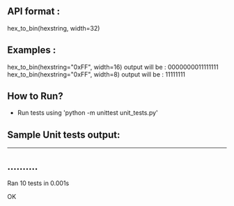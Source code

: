 ## API format :
hex_to_bin(hexstring, width=32)

## Examples :
hex_to_bin(hexstring="0xFF", width=16) output will be : 0000000011111111
hex_to_bin(hexstring="0xFF", width=8) output will be : 11111111

## How to Run?
- Run tests using 'python -m unittest unit_tests.py'

## Sample Unit tests output:
------------------
..........
----------------------------------------------------------------------
Ran 10 tests in 0.001s

OK